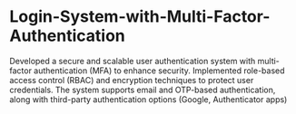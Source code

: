 # Login-System-with-Multi-Factor-Authentication
 Developed a secure and scalable user authentication system with multi-factor authentication (MFA) to enhance security. Implemented role-based access control (RBAC) and encryption techniques to protect user credentials. The system supports email and OTP-based authentication, along with third-party authentication options (Google, Authenticator apps)
